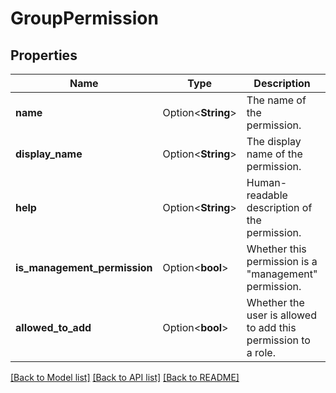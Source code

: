 # GroupPermission

## Properties

Name | Type | Description | Notes
------------ | ------------- | ------------- | -------------
**name** | Option<**String**> | The name of the permission. | [optional]
**display_name** | Option<**String**> | The display name of the permission. | [optional]
**help** | Option<**String**> | Human-readable description of the permission. | [optional]
**is_management_permission** | Option<**bool**> | Whether this permission is a \"management\" permission. | [optional][default to false]
**allowed_to_add** | Option<**bool**> | Whether the user is allowed to add this permission to a role. | [optional][default to false]

[[Back to Model list]](../README.md#documentation-for-models) [[Back to API list]](../README.md#documentation-for-api-endpoints) [[Back to README]](../README.md)


